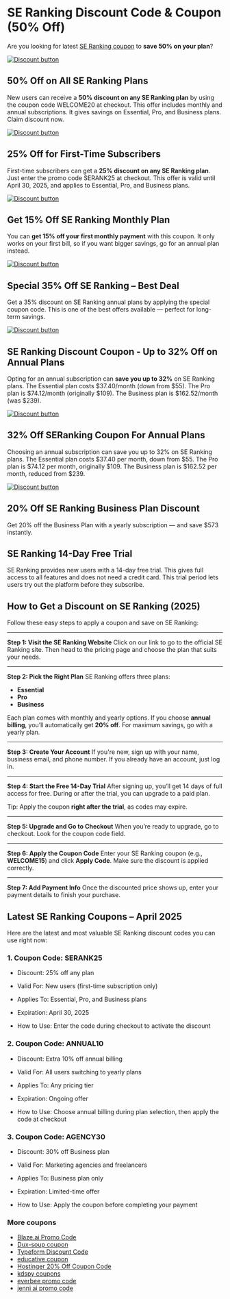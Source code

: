 # SE Ranking Discount Code & Coupon (50% Off)

Are you looking for latest [SE Ranking coupon](https://seranking.com/?ga=4268354&source=link) to **save 50% on your plan**?

[![Discount button](https://github.com/user-attachments/assets/2db59507-2079-4439-846e-f1059d22dd36)](https://seranking.com/?ga=4268354&source=link)

## 50% Off on All SE Ranking Plans

New users can receive a **50% discount on any SE Ranking plan** by using the coupon code WELCOME20 at checkout. This offer includes monthly and annual subscriptions. It gives savings on Essential, Pro, and Business plans. Claim discount now.

[![Discount button](https://github.com/user-attachments/assets/2db59507-2079-4439-846e-f1059d22dd36)](https://seranking.com/?ga=4268354&source=link)

## 25% Off for First-Time Subscribers

First-time subscribers can get a **25% discount on any SE Ranking plan**. Just enter the promo code SERANK25 at checkout. This offer is valid until April 30, 2025, and applies to Essential, Pro, and Business plans.

[![Discount button](https://github.com/user-attachments/assets/2db59507-2079-4439-846e-f1059d22dd36)](https://seranking.com/?ga=4268354&source=link)

## Get 15% Off SE Ranking Monthly Plan

You can **get 15% off your first monthly payment** with this coupon. It only works on your first bill, so if you want bigger savings, go for an annual plan instead.

[![Discount button](https://github.com/user-attachments/assets/2db59507-2079-4439-846e-f1059d22dd36)](https://seranking.com/?ga=4268354&source=link)

## Special 35% Off SE Ranking – Best Deal

Get a 35% discount on SE Ranking annual plans by applying the special coupon code. This is one of the best offers available — perfect for long-term savings.

[![Discount button](https://github.com/user-attachments/assets/2db59507-2079-4439-846e-f1059d22dd36)](https://seranking.com/?ga=4268354&source=link)

## SE Ranking Discount Coupon - Up to 32% Off on Annual Plans

Opting for an annual subscription can **save you up to 32%** on SE Ranking plans. The Essential plan costs $37.40/month (down from $55). The Pro plan is $74.12/month (originally $109). The Business plan is $162.52/month (was $239).

[![Discount button](https://github.com/user-attachments/assets/2db59507-2079-4439-846e-f1059d22dd36)](https://seranking.com/?ga=4268354&source=link)

## 32% Off SERanking Coupon For Annual Plans

Choosing an annual subscription can save you up to 32% on SE Ranking plans. The Essential plan costs $37.40 per month, down from $55. The Pro plan is $74.12 per month, originally $109. The Business plan is $162.52 per month, reduced from $239.

[![Discount button](https://github.com/user-attachments/assets/2db59507-2079-4439-846e-f1059d22dd36)](https://seranking.com/?ga=4268354&source=link)

## 20% Off SE Ranking Business Plan Discount

Get 20% off the Business Plan with a yearly subscription — and save $573 instantly.

## SE Ranking 14-Day Free Trial

SE Ranking provides new users with a 14-day free trial. This gives full access to all features and does not need a credit card. This trial period lets users try out the platform before they subscribe.

## How to Get a Discount on SE Ranking (2025)

Follow these easy steps to apply a coupon and save on SE Ranking:

---

**Step 1: Visit the SE Ranking Website**
Click on our link to go to the official SE Ranking site. Then head to the pricing page and choose the plan that suits your needs.

---

**Step 2: Pick the Right Plan**
SE Ranking offers three plans:

* **Essential**
* **Pro**
* **Business**

Each plan comes with monthly and yearly options. If you choose **annual billing**, you’ll automatically get **20% off**. For maximum savings, go with a yearly plan.

---

**Step 3: Create Your Account**
If you're new, sign up with your name, business email, and phone number. If you already have an account, just log in.

---

**Step 4: Start the Free 14-Day Trial**
After signing up, you’ll get 14 days of full access for free. During or after the trial, you can upgrade to a paid plan.

Tip: Apply the coupon **right after the trial**, as codes may expire.

---

**Step 5: Upgrade and Go to Checkout**
When you’re ready to upgrade, go to checkout. Look for the coupon code field.

---

**Step 6: Apply the Coupon Code**
Enter your SE Ranking coupon (e.g., **WELCOME15**) and click **Apply Code**. Make sure the discount is applied correctly.

---

**Step 7: Add Payment Info**
Once the discounted price shows up, enter your payment details to finish your purchase.

## Latest SE Ranking Coupons – April 2025

Here are the latest and most valuable SE Ranking discount codes you can use right now:

### 1. Coupon Code: SERANK25

* Discount: 25% off any plan

* Valid For: New users (first-time subscription only)

* Applies To: Essential, Pro, and Business plans

* Expiration: April 30, 2025

* How to Use: Enter the code during checkout to activate the discount

### 2. Coupon Code: ANNUAL10

* Discount: Extra 10% off annual billing

* Valid For: All users switching to yearly plans

* Applies To: Any pricing tier

* Expiration: Ongoing offer

* How to Use: Choose annual billing during plan selection, then apply the code at checkout

### 3. Coupon Code: AGENCY30

* Discount: 30% off Business plan

* Valid For: Marketing agencies and freelancers

* Applies To: Business plan only

* Expiration: Limited-time offer

* How to Use: Apply the coupon before completing your payment

### More coupons

* [Blaze.ai Promo Code](https://github.com/williamssw/Blaze/)
* [Dux-soup coupon](https://github.com/williamssw/Dux/)
* [Typeform Discount Code](https://github.com/pauld34rf/Typeform/)
* [educative coupon](https://github.com/pauld34rf/Educative/)
* [Hostinger 20% Off Coupon Code](https://github.com/pauld34rf/Hostinger/)
* [kdspy coupons](https://github.com/williamssw/kdspy)
* [everbee promo code](https://github.com/williamssw/everbee/)
* [jenni ai promo code](https://github.com/SERankingCoupon/Jenni/)
